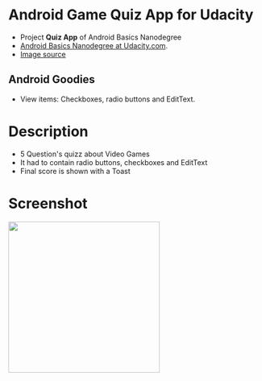 # Android Game Quiz App for Udacity

- Project **Quiz App** of Android Basics Nanodegree
- [Android Basics Nanodegree at Udacity.com](https://www.udacity.com/course/android-basics-nanodegree-by-google--nd803).
- [Image source](https://d13yacurqjgara.cloudfront.net/users/59522/screenshots/1917541/attachments/329089/retro-pattern.png)

## Android Goodies
- View items: Checkboxes, radio buttons and EditText.

# Description 
- 5 Question's quizz about Video Games
- It had to contain radio buttons, checkboxes and EditText 
- Final score is shown with a Toast

# Screenshot
<img src="https://raw.githubusercontent.com/laramartin/android_games_quiz_udacity/master/GamesQuiz/device-2016-09-16-192109.png" width="300"/>
